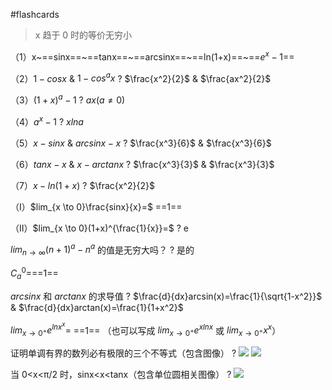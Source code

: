  #flashcards 

> x 趋于 0 时的等价无穷小

（1）x~==sinx==~==tanx==~==arcsinx==~==ln(1+x)==~==$e^x-1$==
<!--SR:!2023-12-01,3,250!2023-12-01,3,250!2023-12-01,3,250!2023-12-01,3,250!2023-12-01,3,250-->


（2）$1-cosx$  &  $1-cos^ax$
?
$\frac{x^2}{2}$ & $\frac{ax^2}{2}$
<!--SR:!2023-12-01,3,250-->



（3）$(1+x)^a-1$
?
$ax(a≠0)$
<!--SR:!2023-12-01,3,250-->



（4）$a^x-1$
?
$xlna$
<!--SR:!2023-12-01,3,250-->


（5）$x-sinx$  &  $arcsinx-x$
?
$\frac{x^3}{6}$  &  $\frac{x^3}{6}$
<!--SR:!2023-12-01,3,250-->



（6）$tanx-x$  & $x-arctanx$
?
$\frac{x^3}{3}$  &  $\frac{x^3}{3}$
<!--SR:!2023-12-01,3,250-->



（7）$x-ln(1+x)$
?
$\frac{x^2}{2}$
<!--SR:!2023-12-01,3,250-->



（I）$lim_{x \to 0}\frac{sinx}{x}=$ ==1==
<!--SR:!2023-12-01,3,250-->



（II）$lim_{x \to 0}(1+x)^{\frac{1}{x}}=$
?
e
<!--SR:!2023-12-01,3,250-->



$lim_{n \to \infty}(n+1)^a-n^a$ 的值是无穷大吗？
?
是的
<!--SR:!2023-12-01,3,250-->


$C^0_a=$==1==
<!--SR:!2023-12-01,3,250-->


$arcsinx$ 和 $arctanx$ 的求导值
?
$\frac{d}{dx}arcsin(x)=\frac{1}{\sqrt{1-x^2}}$  &  $\frac{d}{dx}arctan(x)=\frac{1}{1+x^2}$
<!--SR:!2023-12-05,7,250-->

$lim_{x \to 0^+}e^{lnx^x}=$ ==1== （也可以写成 $lim_{x \to 0^+}e^{xlnx}$  或  $lim_{x \to 0^+}x^x$）
<!--SR:!2023-12-01,3,250-->



证明单调有界的数列必有极限的三个不等式（包含图像）
?
![](asset/Pasted%20image%2020231121151754.png) ![](asset/Pasted%20image%2020231121165726.png)
<!--SR:!2023-12-01,3,250-->


当 0<x<π/2 时，sinx<x<tanx（包含单位圆相关图像）
?
![](asset/Pasted%20image%2020231122103408.png)
<!--SR:!2023-12-01,3,250-->

